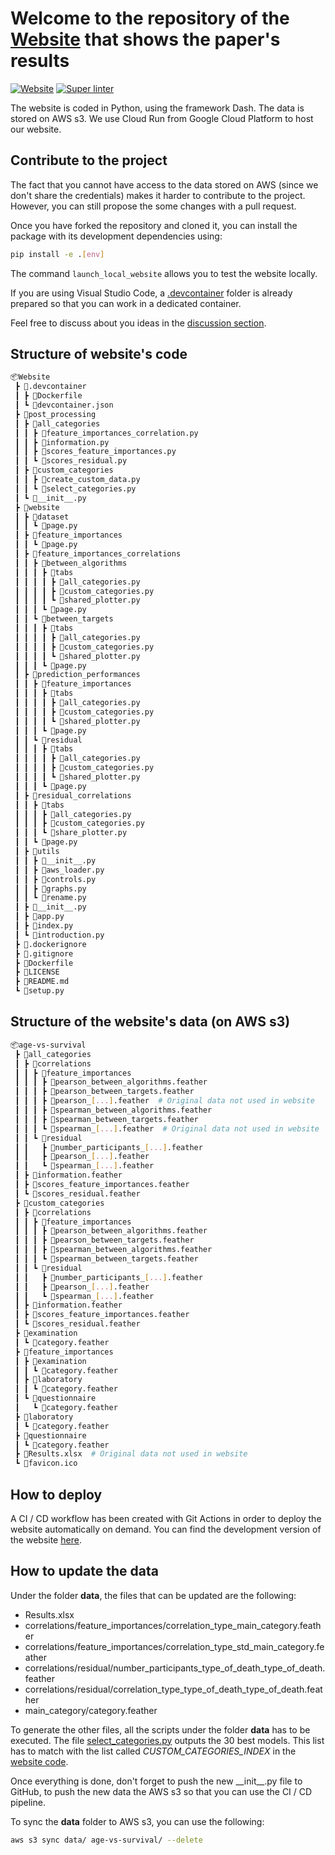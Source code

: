# Welcome to the repository of the [Website](https://prod---website-vbip4gqz2q-uc.a.run.app) that shows the paper's results

[![Website](https://img.shields.io/website?up_color=green&url=https%3A%2F%2Fprod---website-vbip4gqz2q-uc.a.run.app%2F)](https://prod---website-vbip4gqz2q-uc.a.run.app/)
[![Super linter](https://github.com/HMS-Internship/Website/actions/workflows/linter.yml/badge.svg)](https://github.com/HMS-Internship/Website/actions/workflows/linter.yml)

The website is coded in Python, using the framework Dash. The data is stored on AWS s3. We use Cloud Run from Google Cloud Platform to host our website.

## Contribute to the project

The fact that you cannot have access to the data stored on AWS (since we don't share the credentials) makes it harder to contribute to the project. However, you can still propose the some changes with a pull request.

Once you have forked the repository and cloned it, you can install the package with its development dependencies using:
```bash
pip install -e .[env]
```

The command `launch_local_website` allows you to test the website locally.

If you are using Visual Studio Code, a [.devcontainer](/.devcontainer) folder is already prepared so that you can work in a dedicated container.

Feel free to discuss about you ideas in the [discussion section](https://github.com/HMS-Internship/Website/discussions).

## Structure of website's code
```bash
📦Website
 ┣ 📂.devcontainer
 ┃ ┣ 📜Dockerfile
 ┃ ┗ 📜devcontainer.json
 ┣ 📂post_processing
 ┃ ┣ 📂all_categories
 ┃ ┃ ┣ 📜feature_importances_correlation.py
 ┃ ┃ ┣ 📜information.py
 ┃ ┃ ┣ 📜scores_feature_importances.py
 ┃ ┃ ┗ 📜scores_residual.py
 ┃ ┣ 📂custom_categories
 ┃ ┃ ┣ 📜create_custom_data.py
 ┃ ┃ ┗ 📜select_categories.py
 ┃ ┗ 📜__init__.py
 ┣ 📂website
 ┃ ┣ 📂dataset
 ┃ ┃ ┗ 📜page.py
 ┃ ┣ 📂feature_importances
 ┃ ┃ ┗ 📜page.py
 ┃ ┣ 📂feature_importances_correlations
 ┃ ┃ ┣ 📂between_algorithms
 ┃ ┃ ┃ ┣ 📂tabs
 ┃ ┃ ┃ ┃ ┣ 📜all_categories.py
 ┃ ┃ ┃ ┃ ┣ 📜custom_categories.py
 ┃ ┃ ┃ ┃ ┗ 📜shared_plotter.py
 ┃ ┃ ┃ ┗ 📜page.py
 ┃ ┃ ┗ 📂between_targets
 ┃ ┃ ┃ ┣ 📂tabs
 ┃ ┃ ┃ ┃ ┣ 📜all_categories.py
 ┃ ┃ ┃ ┃ ┣ 📜custom_categories.py
 ┃ ┃ ┃ ┃ ┗ 📜shared_plotter.py
 ┃ ┃ ┃ ┗ 📜page.py
 ┃ ┣ 📂prediction_performances
 ┃ ┃ ┣ 📂feature_importances
 ┃ ┃ ┃ ┣ 📂tabs
 ┃ ┃ ┃ ┃ ┣ 📜all_categories.py
 ┃ ┃ ┃ ┃ ┣ 📜custom_categories.py
 ┃ ┃ ┃ ┃ ┗ 📜shared_plotter.py
 ┃ ┃ ┃ ┗ 📜page.py
 ┃ ┃ ┗ 📂residual
 ┃ ┃ ┃ ┣ 📂tabs
 ┃ ┃ ┃ ┃ ┣ 📜all_categories.py
 ┃ ┃ ┃ ┃ ┣ 📜custom_categories.py
 ┃ ┃ ┃ ┃ ┗ 📜shared_plotter.py
 ┃ ┃ ┃ ┗ 📜page.py
 ┃ ┣ 📂residual_correlations
 ┃ ┃ ┣ 📂tabs
 ┃ ┃ ┃ ┣ 📜all_categories.py
 ┃ ┃ ┃ ┣ 📜custom_categories.py
 ┃ ┃ ┃ ┗ 📜share_plotter.py
 ┃ ┃ ┗ 📜page.py
 ┃ ┣ 📂utils
 ┃ ┃ ┣ 📜__init__.py
 ┃ ┃ ┣ 📜aws_loader.py
 ┃ ┃ ┣ 📜controls.py
 ┃ ┃ ┣ 📜graphs.py
 ┃ ┃ ┗ 📜rename.py
 ┃ ┣ 📜__init__.py
 ┃ ┣ 📜app.py
 ┃ ┣ 📜index.py
 ┃ ┗ 📜introduction.py
 ┣ 📜.dockerignore
 ┣ 📜.gitignore
 ┣ 📜Dockerfile
 ┣ 📜LICENSE
 ┣ 📜README.md
 ┗ 📜setup.py
```

## Structure of the website's data (on AWS s3)
```Bash
📦age-vs-survival
 ┣ 📂all_categories
 ┃ ┣ 📂correlations
 ┃ ┃ ┣ 📂feature_importances
 ┃ ┃ ┃ ┣ 📜pearson_between_algorithms.feather
 ┃ ┃ ┃ ┣ 📜pearson_between_targets.feather
 ┃ ┃ ┃ ┣ 📜pearson_[...].feather  # Original data not used in website
 ┃ ┃ ┃ ┣ 📜spearman_between_algorithms.feather
 ┃ ┃ ┃ ┣ 📜spearman_between_targets.feather
 ┃ ┃ ┃ ┗ 📜spearman_[...].feather  # Original data not used in website  # Original data not used in website
 ┃ ┃ ┗ 📂residual
 ┃ ┃   ┣ 📜number_participants_[...].feather
 ┃ ┃   ┣ 📜pearson_[...].feather
 ┃ ┃   ┗ 📜spearman_[...].feather
 ┃ ┣ 📜information.feather
 ┃ ┣ 📜scores_feature_importances.feather
 ┃ ┗ 📜scores_residual.feather
 ┣ 📂custom_categories
 ┃ ┣ 📂correlations
 ┃ ┃ ┣ 📂feature_importances
 ┃ ┃ ┃ ┣ 📜pearson_between_algorithms.feather
 ┃ ┃ ┃ ┣ 📜pearson_between_targets.feather
 ┃ ┃ ┃ ┣ 📜spearman_between_algorithms.feather
 ┃ ┃ ┃ ┗ 📜spearman_between_targets.feather
 ┃ ┃ ┗ 📂residual
 ┃ ┃   ┣ 📜number_participants_[...].feather
 ┃ ┃   ┣ 📜pearson_[...].feather
 ┃ ┃   ┗ 📜spearman_[...].feather
 ┃ ┣ 📜information.feather
 ┃ ┣ 📜scores_feature_importances.feather
 ┃ ┗ 📜scores_residual.feather
 ┣ 📂examination
 ┃ ┗ 📜category.feather
 ┣ 📂feature_importances
 ┃ ┣ 📂examination
 ┃ ┃ ┗ 📜category.feather
 ┃ ┣ 📂laboratory
 ┃ ┃ ┗ 📜category.feather
 ┃ ┗ 📂questionnaire
 ┃   ┗ 📜category.feather
 ┣ 📂laboratory
 ┃ ┗ 📜category.feather
 ┣ 📂questionnaire
 ┃ ┗ 📜category.feather
 ┣ 📜Results.xlsx  # Original data not used in website
 ┗ 📜favicon.ico
```

## How to deploy

A CI / CD workflow has been created with Git Actions in order to deploy the website automatically on demand. You can find the development version of the website [here](https://dev---website-vbip4gqz2q-uc.a.run.app/).

## How to update the data

Under the folder __data__, the files that can be updated are the following:
- Results.xlsx
- correlations/feature_importances/correlation_type_main_category.feather
- correlations/feature_importances/correlation_type_std_main_category.feather
- correlations/residual/number_participants_type_of_death_type_of_death.feather
- correlations/residual/correlation_type_type_of_death_type_of_death.feather
- main_category/category.feather

To generate the other files, all the scripts under the folder __data__ has to be executed.
The file [select_categories.py](./post_processing/custom_categories/select_categories.py) outputs the 30 best models. This list has to match with the list called *CUSTOM_CATEGORIES_INDEX* in the [website code](./website/__init__.py).

Once everything is done, don't forget to push the new \_\_init__.py file to GitHub, to push the new data the AWS s3 so that you can use the CI / CD pipeline.

To sync the __data__ folder to AWS s3, you can use the following:
```bash
aws s3 sync data/ age-vs-survival/ --delete
```